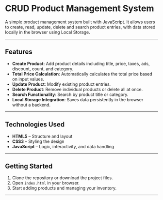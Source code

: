 # CRUD Product Management System

A simple product management system built with JavaScript. It allows users to create, read, update, delete and search product entries, with data stored locally in the browser using Local Storage.

---

## Features

-  **Create Product**: Add product details including title, price, taxes, ads, discount, count, and category.
-  **Total Price Calculation**: Automatically calculates the total price based on input values.
-  **Update Product**: Modify existing product entries.
-  **Delete Product**: Remove individual products or delete all at once.
-  **Search Functionality**: Search by product title or category.
-  **Local Storage Integration**: Saves data persistently in the browser without a backend.

---

## Technologies Used

- **HTML5** – Structure and layout
- **CSS3** – Styling the design
- **JavaScript** – Logic, interactivity, and data handling

---

## Getting Started

1. Clone the repository or download the project files.
2. Open `index.html` in your browser.
3. Start adding products and managing your inventory.
   
---


